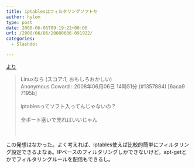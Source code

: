 ```yaml
---
title: iptablesはフィルタリングソフトだ
author: hylom
type: post
date: 2008-06-06T09:19:22+00:00
url: /2008/06/06/20080606-091922/
categories:
  - Slashdot

---
```

 [より][1]

> <div>
>   Linuxなら (スコア:1&#44; おもしろおかしい) <br /> Anonymous Coward : 2008年06月06日 14時51分 (#1357884) [6aca9 7195b] </br> <br /> iptablesってソフト入ってんじゃないの？ </br> <br /> 全ポート塞いで売ればいいじゃん </br> <br /> </br>
> </div>

この発想はなかった。よく考えれば、iptables使えば比較的簡単にフィルタリング設定できるよなぁ。IPベースのフィルタリングしかできないけど。apt-getとかでフィルタリングルールを配信もできるし。 </br>    
</br>    
</br>

 [1]: http://slashdot.jp/it/comments.pl?sid=404658&cid=1357884